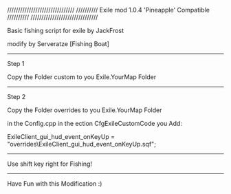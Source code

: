 
/////////////////////////////// ////////// Exile mod 1.0.4 'Pineapple' Compatible ////////// ///////////////////////////////

Basic fishing script for exile by JackFrost 

modify by Serveratze [Fishing Boat]

---------------------------------------------------------------------------------

Step 1

Copy the Folder custom to you Exile.YourMap Folder

---------------------------------------------------------------------------------

Step 2

Copy the Folder overrides to you Exile.YourMap Folder

in the Config.cpp in the ection CfgExileCustomCode you Add:

ExileClient_gui_hud_event_onKeyUp = "overrides\ExileClient_gui_hud_event_onKeyUp.sqf";

---------------------------------------------------------------------------------

Use shift key right for Fishing!

---------------------------------------------------------------------------------

Have Fun with this Modification :)
